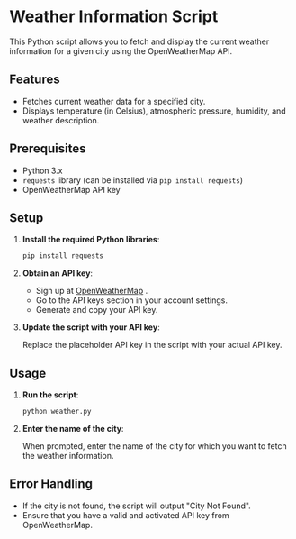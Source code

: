 # Weather Information Script

This Python script allows you to fetch and display the current weather information for a given city using the OpenWeatherMap API.

## Features

- Fetches current weather data for a specified city.
- Displays temperature (in Celsius), atmospheric pressure, humidity, and weather description.

## Prerequisites

- Python 3.x
- `requests` library (can be installed via `pip install requests`)
- OpenWeatherMap API key

## Setup
1. **Install the required Python libraries**:

   ```bash
   pip install requests
   ```

2. **Obtain an API key**:

   - Sign up at [OpenWeatherMap](https://openweathermap.org/) .
   - Go to the API keys section in your account settings.
   - Generate and copy your API key.

3. **Update the script with your API key**:

   Replace the placeholder API key in the script with your actual API key.


## Usage

1. **Run the script**:

   ```bash
   python weather.py
   ```

2. **Enter the name of the city**:

   When prompted, enter the name of the city for which you want to fetch the weather information.


## Error Handling

- If the city is not found, the script will output "City Not Found".
- Ensure that you have a valid and activated API key from OpenWeatherMap.

